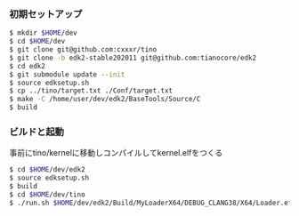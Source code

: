 ### 初期セットアップ

```sh
$ mkdir $HOME/dev
$ cd $HOME/dev
$ git clone git@github.com:cxxxr/tino
$ git clone -b edk2-stable202011 git@github.com:tianocore/edk2
$ cd edk2
$ git submodule update --init
$ source edksetup.sh
$ cp ../tino/target.txt ./Conf/target.txt
$ make -C /home/user/dev/edk2/BaseTools/Source/C
$ build
```

### ビルドと起動

事前にtino/kernelに移動しコンパイルしてkernel.elfをつくる

```sh
$ cd $HOME/dev/edk2
$ source edksetup.sh
$ build
$ cd $HOME/dev/tino
$ ./run.sh $HOME/dev/edk2/Build/MyLoaderX64/DEBUG_CLANG38/X64/Loader.efi kernel/kernel.elf
```
